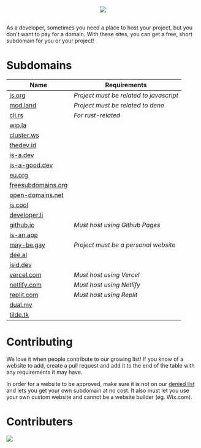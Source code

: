 <div align="center">
  <picture>
    <source media="(prefers-color-scheme: dark)" srcset="https://socialify.git.ci/lukemccrea/freesubdomains/image?description=1&font=Inter&forks=1&language=1&name=1&owner=1&pattern=Solid&stargazers=1&theme=Dark">
    <img src="https://socialify.git.ci/lukemccrea/freesubdomains/image?description=1&font=Inter&forks=1&language=1&name=1&owner=1&pattern=Solid&stargazers=1&theme=Dark">
  </picture>
  <br/>
  <br/>
</div>

As a developer, sometimes you need a place to host your project, but you don't want to pay for a domain. With these sites, you can get a free, short subdomain for you or your project! 

# Subdomains
| Name | Requirements |
|------|--------------|
| [js.org](https://js.org) | *Project must be related to javascript* 
| [mod.land](https://mod.land) | *Project must be related to deno*
| [cli.rs](https://github.com/zackify/cli.rs) | *For rust-related*
| [wip.la](https://wip.la) |
| [cluster.ws](https://cluster.ws) |
| [thedev.id](https://thedev.id) |
| [is-a.dev](https://is-a.dev) |
| [is-a-good.dev](https://is-a-good.dev) |
| [eu.org](https://eu.org) |
| [freesubdomains.org](https://freesubdomains.org) |
| [open-domains.net](https://open-domains.net) |
| [js.cool](https://js.cool) |
| [developer.li](https://developer.li/) |
| [github.io](https://pages.github.com/) | *Must host using Github Pages* |
| [is-an.app](https://is-an.app/) |
| [may-be.gay](https://github.com/may-be-gay/register) | *Project must be a personal website* |
| [dee.al](https://github.com/dee-al/domain.dee.al) |
| [jsid.dev](https://github.com/namdevel/jsid.dev) |
| [vercel.com](http://vercel.com/) | *Must host using Vercel*
| [netlify.com](https://netlify.com) | *Must host using Netlify*
| [replit.com](https://replit.com) | *Must host using Replit*
| [dual.my](https://dual.my/) |
| [tilde.tk](https://github.com/youngchief-btw/tilde.tk)

# Contributing

We love it when people contribute to our growing list! If you know of a website to add, create a pull request and add it to the end of the table with any requirements it may have.

In order for a website to be approved, make sure it is not on our [denied list](https://github.com/lukemccrea/FreeSubdomains/main/DENIED.md) and lets you get your own subdomain at no cost. It also must let you use your own custom website and cannot be a website builder (eg. Wix.com).

# Contributers 
<img src="https://contrib.rocks/image?repo=lukemccrea/freesubdomains" />
